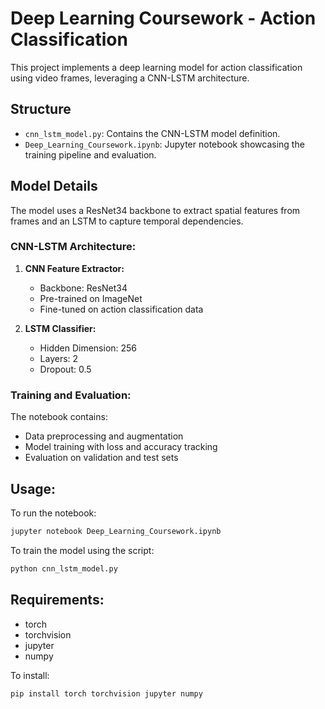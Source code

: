 # Deep Learning Coursework - Action Classification

This project implements a deep learning model for action classification using video frames, leveraging a CNN-LSTM architecture.

## Structure
- `cnn_lstm_model.py`: Contains the CNN-LSTM model definition.
- `Deep_Learning_Coursework.ipynb`: Jupyter notebook showcasing the training pipeline and evaluation.

## Model Details
The model uses a ResNet34 backbone to extract spatial features from frames and an LSTM to capture temporal dependencies. 

### CNN-LSTM Architecture:
1. **CNN Feature Extractor:**
   - Backbone: ResNet34
   - Pre-trained on ImageNet
   - Fine-tuned on action classification data

2. **LSTM Classifier:**
   - Hidden Dimension: 256
   - Layers: 2
   - Dropout: 0.5

### Training and Evaluation:
The notebook contains:
- Data preprocessing and augmentation
- Model training with loss and accuracy tracking
- Evaluation on validation and test sets

## Usage:
To run the notebook:
```bash
jupyter notebook Deep_Learning_Coursework.ipynb
```

To train the model using the script:
```bash
python cnn_lstm_model.py
```

## Requirements:
- torch
- torchvision
- jupyter
- numpy

To install:
```bash
pip install torch torchvision jupyter numpy
```
